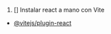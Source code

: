 1. [] Instalar react a mano con Vite
  - [@vitejs/plugin-react](https://snyk.io/advisor/npm-package/@vitejs/plugin-react)